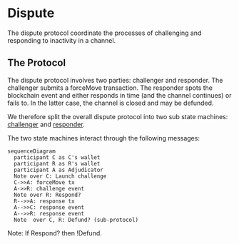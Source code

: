 # Dispute

The dispute protocol coordinate the processes of challenging and responding to inactivity in a channel.

## The Protocol

The dispute protocol involves two parties: challenger and responder.
The challenger submits a forceMove transaction. The responder spots the blockchain event and either responds in time (and the channel continues) or fails to. In the latter case, the channel is closed and may be defunded.

We therefore split the overall dispute protocol into two sub state machines: [challenger](./instigator) and [responder](./responder).

The two state machines interact through the following messages:

```mermaid
sequenceDiagram
  participant C as C's wallet
  participant R as R's wallet
  participant A as Adjudicator
  Note over C: Launch challenge
  C->>A: forceMove tx
  A->>R: challenge event
  Note over R: Respond?
  R-->>A: response tx
  A-->>C: response event
  A-->>R: response event
  Note  over C, R: Defund? (sub-protocol)

```

Note: If Respond? then !Defund.
